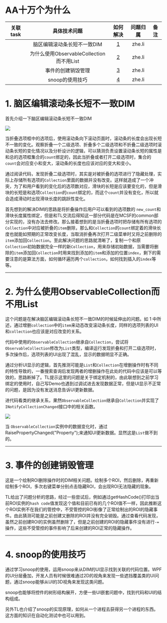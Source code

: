 
# AA十万个为什么

| 关联task |               具体技术问题               |                        如何解决                         | 问题归属 | 备注 |
| :------: | :--------------------------------------: | :-----------------------------------------------------: | :------: | ---- |
|          |       脑区编辑滚动条长短不一致DIM        |       [1](#1-脑区编辑滚动条长短不一致DIM)        |  zhe.li  |      |
|          | 为什么使用ObservableCollection而不用List | [2](#2-为什么使用ObservableCollection而不用List) |  zhe.li  |      |
|          |            事件的创建销毁管理            |            [3](#3-事件的创建销毁管理)            |  zhe.li  |      |
|          |             snoop的使用技巧              |             [4](#4-snoop的使用技巧)              |  zhe.li  |      |

# 1. 脑区编辑滚动条长短不一致DIM

首先介绍一下脑区编辑滚动条长短不一致DIM

![](screenshot_1_1604304996_08-13~09-13_1.png)

当折叠选项框中的选项后，使用滚动条向下滚动页面时，滚动条的长度会出现长短不一致的变化。观察折叠一个二级选项、折叠多个二级选项和不折叠二级选项时滚动条长短的变化情况以及分析设计的逻辑，可以猜测负责设置滚动条长短的属性是和总的选项框集合的`count`绑定的，因此当折叠或者打开二级选项时，集合的`count`会对应变小和变大，滚动条的长度也应该对应的变大和变小。

通过阅读代码，发现折叠二级选项时，其实是对被折叠的选项进行了隐藏处理，实际上存储所有选项的`Collection`里面的数据并没有改变。这样就造成了一个冲突，为了和用户看到的变化后的选项数对应，滑块的长短是应该要变化的，但是滑块的长短是和选项`Collection`的`count`绑定的，而这个`count`并没有变化，所以就会造成滑动时出现滑块长度的跳跃性变化。

首先想到的解决DIM的思路是将折叠操作后用户可以看到的选项数的 `new_count`和滑块长度属性绑定，但是和TL交流后得知这一部分代码是在MCSF的common部分实现的，没有办法去修改。那么接着想到的是当折叠选项时把存储有所有选项的`Collection`中对应被折叠的`item`删除，那么和`Collection`的`count`绑定着的滑块长度也就能如预期的正常改变长度，当取消折叠再次打开二级菜单时又将之前删除的`item`添加回`Collection`。至此解决问题的思路就清晰了，复制一个和原`Collection`初始数据完全一样的新`Collection`，用来存储初始数据，当需要将删除的`item`添加回`Collection`时用来找到添加的`item`和添加的位置`index`，剩下的需要注意的是算法方面，如何循环遍历两个`collection`，如何找到插入的`index`等等。



---

# 2. 为什么使用ObservableCollection而不用List

这个问题是在解决脑区编辑滚动条长短不一致DIM的时候延伸出的问题。如 1 中所述，通过增删`collection`中的`item`来动态改变滚动条长度，同样的选项列表的UI和`collection`也应该是对应改变的关系。

代码中使用的`ObservableCollection`继承自`Collection`，尝试将`ObservableCollection`修改为`List`类型，编译运行发现折叠和打开二级选项时，多次操作后，选项列表的UI出现了混乱，显示的数据明显不正确。

通过分析UI显示的逻辑，首先推测可能是`List`和`Collection`在增删操作时有不同的特性导致的，一番搜索查询后发现两者的增删操作在此处的代码中应该是可以等效的，思路断掉了。TL提示这里的问题是关于绑定机制的，由此联想到之前学习绑定的使用时，自己写Demo也遇到过调试进去发现数据正常，但是UI显示不正常的问题，是因为没有发送消息告诉UI更新数据。

进代码看类的继承关系，果然`ObservableCollection`继承自`Collection`并实现了`INotifyCollectionChanged`接口中的相关函数。

![](screenshot_2_1604305042_08-13~09-13_2.png)

当 `ObservableCollection`实例中的数据变化时，通过RaisePropertyChanged("Property");来通知UI更新数据。显然这是`List`做不到的。



---

# 3. 事件的创建销毁管理

这是一个绘制ROI删除操作时的DIM相关问题。绘制多个ROI，然后删除，再重新绘制多个ROI，多次右键菜单分别点击隐藏ROI，会出现ROI无法隐藏的现象。

TL给出了问题分析的思路，经过一些尝试后，例如通过getHashCode()打印出当前ROI实例的`hash code`值发现这个值和目前已有的几个ROI值不一样，因此推断这个ROI实例不在我们的管控中，不受管控的ROI影像了正常绘制出的ROI的隐藏事件。由此猜测可能是之前创建又删除的ROI并没有完全销毁。通过查看代码发现，虽然之前创建ROI的实例虽然删除了，但是之前创建的ROI的隐藏事件没有进行`-=`操作，这些不受管控的事件影响了后来创建的ROI正常的隐藏操作。



---

# 4. snoop的使用技巧

通过学习snoop的使用，运用snoop来从DIM的UI显示找到关联的代码位置。WPF的UI分层叠加，开发人员有时候很难通过2D的视角来发现一些遮挡覆盖类的UI问题，通过snoop能够从UI的3D视角来发现这类问题。

snoop也能够将控件的树形结构展开，方便一些UI嵌套问题中，找到代码和UI的结构组成。

另外TL也介绍了snoop的实现原理，如何从一个进程去获得另一个进程的东西。这方面的知识在自动化测试中也可以用到。